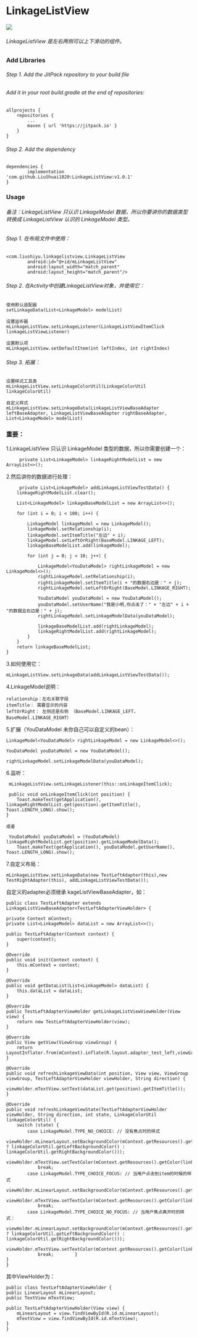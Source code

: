 # LinkageListView
[![](https://jitpack.io/v/LiuShuai1020/LinkageListView.svg)](https://jitpack.io/#LiuShuai1020/LinkageListView)
###### LinkageListView 是左右两侧可以上下滑动的组件。
### Add Libraries
###### Step 1. Add the JitPack repository to your build file
###### Add it in your root build.gradle at the end of repositories:

	allprojects {
		repositories {
			...
			maven { url 'https://jitpack.io' }
		}
	}

###### Step 2. Add the dependency

	dependencies {
	        implementation 'com.github.LiuShuai1020:LinkageListView:v1.0.1'
	}


### Usage
###### 备注：LinkageListView 只认识 LinkageModel 数据，所以你要讲你的数据类型转换成 LinkageListView 认识的 LinkageModel 类型。


###### Step 1. 在布局文件中使用：

	<com.liushiyu.linkagelistview.LinkageListView
            android:id="@+id/mLinkageListView"
            android:layout_width="match_parent"
            android:layout_height="match_parent"/>

###### Step 2. 在Activity中创建LinkageListView对象，并使用它：
	使用默认适配器
	setLinkageData(List<LinkageModel> modelList)

	设置监听器
    mLinkageListView.setLinkageListener(LinkageListViewItemClick linkageListViewListener)

    设置默认项
    mLinkageListView.setDefaultItem(int leftIndex, int rightIndex)


###### Step 3. 拓展：
	设置样式工具类
	mLinkageListView.setLinkageColorUtil(LinkageColorUtil linkageColorUtil)

	自定义样式
	mLinkageListView.setLinkageData(LinkageListViewBaseAdapter leftBaseAdapter, LinkageListViewBaseAdapter rightBaseAdapter, List<LinkageModel> modelList)


### 重要：
1.LinkageListView 只认识 LinkageModel 类型的数据，所以你需要创建一个：

 		 private List<LinkageModel> linkageRightModelList = new ArrayList<>();

2.然后讲你的数据进行处理：

		 private List<LinkageModel> addLinkageListViewTestData() {
        linkageRightModelList.clear();

        List<LinkageModel> linkageBaseModelList = new ArrayList<>();

        for (int i = 0; i < 100; i++) {

            LinkageModel linkageModel = new LinkageModel();
            linkageModel.setRelationship(i);
            linkageModel.setItemTitle("左边" + i);
            linkageModel.setLeftOrRight(BaseModel.LINKAGE_LEFT);
            linkageBaseModelList.add(linkageModel);

            for (int j = 0; j < 10; j++) {

                LinkageModel<YouDataModel> rightLinkageModel = new LinkageModel<>();
                rightLinkageModel.setRelationship(i);
                rightLinkageModel.setItemTitle(i + "的数据右边是：" + j);
                rightLinkageModel.setLeftOrRight(BaseModel.LINKAGE_RIGHT);

                YouDataModel youDataModel = new YouDataModel();
                youDataModel.setUserName("我是小明,你点击了：" + "左边" + i + "的数据且右边是：" + j);
                rightLinkageModel.setLinkageModelData(youDataModel);

                linkageBaseModelList.add(rightLinkageModel);
                linkageRightModelList.add(rightLinkageModel);
            }
        }
        return linkageBaseModelList;
    }

3.如何使用它：

    mLinkageListView.setLinkageData(addLinkageListViewTestData());

4.LinkageModel说明：

	relationship：左右关联字段
	itemTitle： 需要显示的内容
	leftOrRight： 左侧还是右侧 （BaseModel.LINKAGE_LEFT，BaseModel.LINKAGE_RIGHT）

5.扩展（YouDataModel 未你自己可以自定义的bean）：

	LinkageModel<YouDataModel> rightLinkageModel = new LinkageModel<>();

	YouDataModel youDataModel = new YouDataModel();

	rightLinkageModel.setLinkageModelData(youDataModel);

6.监听：

	 mLinkageListView.setLinkageListener(this::onLinkageItemClick);

	 public void onLinkageItemClick(int position) {
        Toast.makeText(getApplication(), linkageRightModelList.get(position).getItemTitle(), Toast.LENGTH_LONG).show();
    }

    或者

     YouDataModel youDataModel = (YouDataModel) linkageRightModelList.get(position).getLinkageModelData();
        Toast.makeText(getApplication(), youDataModel.getUserName(), Toast.LENGTH_LONG).show();


7.自定义布局：

	mLinkageListView.setLinkageData(new TestLeftAdapter(this),new TestRightAdapter(this), addLinkageListViewTestData());

自定义的adapter必须继承 kageListViewBaseAdapter<T>，如：

	public class TestLeftAdapter extends LinkageListViewBaseAdapter<TestLeftAdapterViewHolder> {

    private Context mContext;
    private List<LinkageModel> dataList = new ArrayList<>();

    public TestLeftAdapter(Context context) {
        super(context);
    }

    @Override
    public void init(Context context) {
        this.mContext = context;
    }

    @Override
    public void getDataList(List<LinkageModel> dataList) {
        this.dataList = dataList;
    }

    @Override
    public TestLeftAdapterViewHolder getLinkageListViewViewHolder(View view) {
        return new TestLeftAdapterViewHolder(view);
    }

    @Override
    public View getView(ViewGroup viewGroup) {
        return LayoutInflater.from(mContext).inflate(R.layout.adapter_test_left,viewGroup,false);
    }

    @Override
    public void refreshLinkageViewData(int position, View view, ViewGroup viewGroup, TestLeftAdapterViewHolder viewHolder, String direction) {
        viewHolder.mTextView.setText(dataList.get(position).getItemTitle());
    }

    @Override
    public void refreshLinkageViewState(TestLeftAdapterViewHolder viewHolder, String direction, int state, LinkageColorUtil linkageColorUtil) {
        switch (state) {
            case LinkageModel.TYPE_NO_CHOICE: // 没有焦点时的样式
                viewHolder.mLinearLayout.setBackgroundColor(mContext.getResources().getColor(direction.equals(LINKAGE_LEFT) ? linkageColorUtil.getLeftBackgroundColor() : linkageColorUtil.getRightBackgroundColor()));
                viewHolder.mTextView.setTextColor(mContext.getResources().getColor(linkageColorUtil.getTextColorNoChoice()));
                break;
            case LinkageModel.TYPE_CHOICE_FOCUS: // 当用户点击到item的时候的样式
                viewHolder.mLinearLayout.setBackgroundColor(mContext.getResources().getColor(linkageColorUtil.getChoiceBackgroundColor()));
                viewHolder.mTextView.setTextColor(mContext.getResources().getColor(linkageColorUtil.getTextColorChoiceFocus()));
                break;
            case LinkageModel.TYPE_CHOICE_NO_FOCUS: // 当用户焦点离开时的样式：
                viewHolder.mLinearLayout.setBackgroundColor(mContext.getResources().getColor(direction.equals(LINKAGE_RIGHT) ? linkageColorUtil.getLeftBackgroundColor() : linkageColorUtil.getRightBackgroundColor()));
                viewHolder.mTextView.setTextColor(mContext.getResources().getColor(linkageColorUtil.getTextColorChoiceNoFocus()));
                break;        }
    }
    }


其中ViewHolder为：

	public class TestLeftAdapterViewHolder {
    public LinearLayout mLinearLayout;
    public TextView mTextView;

    public TestLeftAdapterViewHolder(View view) {
        mLinearLayout = view.findViewById(R.id.mLinearLayout);
        mTextView = view.findViewById(R.id.mTextView);
    }
	}

